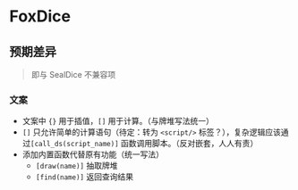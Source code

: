 # FoxDice

## 预期差异

> 即与 SealDice 不兼容项

### 文案

* 文案中 `{}` 用于插值，`[]` 用于计算。（与牌堆写法统一）
* `[]` 只允许简单的计算语句（待定：转为 `<script/>` 标签？），复杂逻辑应该通过`[call_ds(script_name)]` 函数调用脚本。（反对嵌套，人人有责）
* 添加内置函数代替原有功能（统一写法）
  * `[draw(name)]` 抽取牌堆
  * `[find(name)]` 返回查询结果


